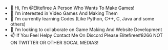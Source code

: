 - 👋 Hi, I’m @Elitefiree A Person Who Wants To Make Games!
- 👀 I’m interested in Video Games And Making Them
- 🌱 I’m currently learning Codes (Like Python, C++, C, Java and some others)
- 💞️ I’m looking to collaborate on Game Making And Website Development
- 📫 If You Feel Helpy Contact Me On Discord Please Elitefiree#8266 NOT ON TWITTER OR OTHER SOCAL MEDIAS! 
